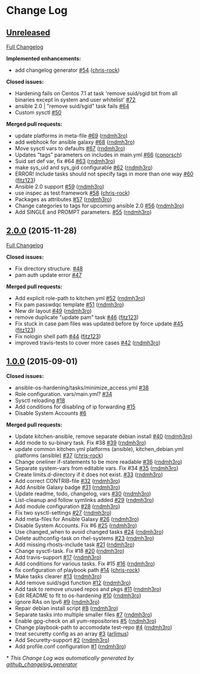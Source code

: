 # Change Log

## [Unreleased](https://github.com/hardening-io/ansible-os-hardening/tree/HEAD)

[Full Changelog](https://github.com/hardening-io/ansible-os-hardening/compare/2.0.0...HEAD)

**Implemented enhancements:**

- add changelog generator [\#54](https://github.com/hardening-io/ansible-os-hardening/pull/54) ([chris-rock](https://github.com/chris-rock))

**Closed issues:**

- Hardening fails on Centos 7.1 at task 'remove suid/sgid bit from all binaries except in system and user whitelist' [\#72](https://github.com/hardening-io/ansible-os-hardening/issues/72)
- ansible 2.0 | "remove suid/sgid" task fails [\#64](https://github.com/hardening-io/ansible-os-hardening/issues/64)
- Custom sysctl [\#50](https://github.com/hardening-io/ansible-os-hardening/issues/50)

**Merged pull requests:**

- update platforms in meta-file [\#69](https://github.com/hardening-io/ansible-os-hardening/pull/69) ([rndmh3ro](https://github.com/rndmh3ro))
- add webhook for ansible galaxy [\#68](https://github.com/hardening-io/ansible-os-hardening/pull/68) ([rndmh3ro](https://github.com/rndmh3ro))
- Move sysctl vars to defaults [\#67](https://github.com/hardening-io/ansible-os-hardening/pull/67) ([rndmh3ro](https://github.com/rndmh3ro))
- Updates "tags" parameters on includes in main.yml [\#66](https://github.com/hardening-io/ansible-os-hardening/pull/66) ([conorsch](https://github.com/conorsch))
- Suid set def var, fix \#64 [\#63](https://github.com/hardening-io/ansible-os-hardening/pull/63) ([rndmh3ro](https://github.com/rndmh3ro))
- make sys\_uid and sys\_gid configurable [\#62](https://github.com/hardening-io/ansible-os-hardening/pull/62) ([rndmh3ro](https://github.com/rndmh3ro))
- ERROR! Include tasks should not specify tags in more than one way [\#60](https://github.com/hardening-io/ansible-os-hardening/pull/60) ([fitz123](https://github.com/fitz123))
- Ansible 2.0 support [\#59](https://github.com/hardening-io/ansible-os-hardening/pull/59) ([rndmh3ro](https://github.com/rndmh3ro))
- use inspec as test framework [\#58](https://github.com/hardening-io/ansible-os-hardening/pull/58) ([chris-rock](https://github.com/chris-rock))
- Packages as attributes [\#57](https://github.com/hardening-io/ansible-os-hardening/pull/57) ([rndmh3ro](https://github.com/rndmh3ro))
- Change categories to tags for upcoming ansible 2.0 [\#56](https://github.com/hardening-io/ansible-os-hardening/pull/56) ([rndmh3ro](https://github.com/rndmh3ro))
- Add SINGLE and PROMPT parameters. [\#55](https://github.com/hardening-io/ansible-os-hardening/pull/55) ([rndmh3ro](https://github.com/rndmh3ro))

## [2.0.0](https://github.com/hardening-io/ansible-os-hardening/tree/2.0.0) (2015-11-28)
[Full Changelog](https://github.com/hardening-io/ansible-os-hardening/compare/1.0.0...2.0.0)

**Closed issues:**

- Fix directory structure. [\#48](https://github.com/hardening-io/ansible-os-hardening/issues/48)
- pam auth update error [\#47](https://github.com/hardening-io/ansible-os-hardening/issues/47)

**Merged pull requests:**

- Add explicit role-path to kitchen.yml [\#52](https://github.com/hardening-io/ansible-os-hardening/pull/52) ([rndmh3ro](https://github.com/rndmh3ro))
- Fix pam passwdqc template [\#51](https://github.com/hardening-io/ansible-os-hardening/pull/51) ([rndmh3ro](https://github.com/rndmh3ro))
- New dir layout [\#49](https://github.com/hardening-io/ansible-os-hardening/pull/49) ([rndmh3ro](https://github.com/rndmh3ro))
- remove duplicate "update pam" task [\#46](https://github.com/hardening-io/ansible-os-hardening/pull/46) ([fitz123](https://github.com/fitz123))
- Fix stuck in case pam files was updated before by force update [\#45](https://github.com/hardening-io/ansible-os-hardening/pull/45) ([fitz123](https://github.com/fitz123))
- Fix nologin shell path [\#44](https://github.com/hardening-io/ansible-os-hardening/pull/44) ([fitz123](https://github.com/fitz123))
- improved travis-tests to cover more cases [\#42](https://github.com/hardening-io/ansible-os-hardening/pull/42) ([rndmh3ro](https://github.com/rndmh3ro))

## [1.0.0](https://github.com/hardening-io/ansible-os-hardening/tree/1.0.0) (2015-09-01)
**Closed issues:**

- ansible-os-hardening/tasks/minimize\_access.yml [\#38](https://github.com/hardening-io/ansible-os-hardening/issues/38)
- Role configuration. vars/main.yml? [\#34](https://github.com/hardening-io/ansible-os-hardening/issues/34)
- Sysctl reloading [\#18](https://github.com/hardening-io/ansible-os-hardening/issues/18)
- Add conditions for disabling of ip forwarding [\#15](https://github.com/hardening-io/ansible-os-hardening/issues/15)
- Disable System Accounts [\#6](https://github.com/hardening-io/ansible-os-hardening/issues/6)

**Merged pull requests:**

- Update kitchen-ansible, remove separate debian install [\#40](https://github.com/hardening-io/ansible-os-hardening/pull/40) ([rndmh3ro](https://github.com/rndmh3ro))
- Add mode to su-binary task. Fix \#38 [\#39](https://github.com/hardening-io/ansible-os-hardening/pull/39) ([rndmh3ro](https://github.com/rndmh3ro))
- update common kitchen.yml platforms \(ansible\), kitchen\_debian.yml platforms \(ansible\) [\#37](https://github.com/hardening-io/ansible-os-hardening/pull/37) ([chris-rock](https://github.com/chris-rock))
- Change oneliner if-statements to be more readable [\#36](https://github.com/hardening-io/ansible-os-hardening/pull/36) ([rndmh3ro](https://github.com/rndmh3ro))
- Separate system-vars from editable vars. Fix \#34 [\#35](https://github.com/hardening-io/ansible-os-hardening/pull/35) ([rndmh3ro](https://github.com/rndmh3ro))
- Create limits.d-directory if it does not exist. [\#33](https://github.com/hardening-io/ansible-os-hardening/pull/33) ([rndmh3ro](https://github.com/rndmh3ro))
- Add correct CONTRIB-file [\#32](https://github.com/hardening-io/ansible-os-hardening/pull/32) ([rndmh3ro](https://github.com/rndmh3ro))
- Add Ansible Galaxy badge [\#31](https://github.com/hardening-io/ansible-os-hardening/pull/31) ([rndmh3ro](https://github.com/rndmh3ro))
-  Update readme, todo, changelog, vars [\#30](https://github.com/hardening-io/ansible-os-hardening/pull/30) ([rndmh3ro](https://github.com/rndmh3ro))
- List-cleanup and follow symlinks added [\#29](https://github.com/hardening-io/ansible-os-hardening/pull/29) ([rndmh3ro](https://github.com/rndmh3ro))
- Add module configuration [\#28](https://github.com/hardening-io/ansible-os-hardening/pull/28) ([rndmh3ro](https://github.com/rndmh3ro))
- Fix two sysctl-settings [\#27](https://github.com/hardening-io/ansible-os-hardening/pull/27) ([rndmh3ro](https://github.com/rndmh3ro))
- Add meta-files for Ansible Galaxy [\#26](https://github.com/hardening-io/ansible-os-hardening/pull/26) ([rndmh3ro](https://github.com/rndmh3ro))
- Disable System Accounts. Fix \#6 [\#25](https://github.com/hardening-io/ansible-os-hardening/pull/25) ([rndmh3ro](https://github.com/rndmh3ro))
- Use changed\_when to avoid changed tasks [\#24](https://github.com/hardening-io/ansible-os-hardening/pull/24) ([rndmh3ro](https://github.com/rndmh3ro))
- Delete authconfig-task on rhel-systems [\#23](https://github.com/hardening-io/ansible-os-hardening/pull/23) ([rndmh3ro](https://github.com/rndmh3ro))
- Add missing rhosts-include task [\#21](https://github.com/hardening-io/ansible-os-hardening/pull/21) ([rndmh3ro](https://github.com/rndmh3ro))
- Change sysctl-task. Fix \#18 [\#20](https://github.com/hardening-io/ansible-os-hardening/pull/20) ([rndmh3ro](https://github.com/rndmh3ro))
- Add travis-support [\#17](https://github.com/hardening-io/ansible-os-hardening/pull/17) ([rndmh3ro](https://github.com/rndmh3ro))
- Add conditions for various tasks. Fix \#15 [\#16](https://github.com/hardening-io/ansible-os-hardening/pull/16) ([rndmh3ro](https://github.com/rndmh3ro))
- fix configuration of playbook path [\#14](https://github.com/hardening-io/ansible-os-hardening/pull/14) ([chris-rock](https://github.com/chris-rock))
- Make tasks clearer [\#13](https://github.com/hardening-io/ansible-os-hardening/pull/13) ([rndmh3ro](https://github.com/rndmh3ro))
- Add remove suid/sgid function [\#12](https://github.com/hardening-io/ansible-os-hardening/pull/12) ([rndmh3ro](https://github.com/rndmh3ro))
- Add task to remove unused repos and pkgs [\#11](https://github.com/hardening-io/ansible-os-hardening/pull/11) ([rndmh3ro](https://github.com/rndmh3ro))
- Edit README to fit to os-hardening [\#10](https://github.com/hardening-io/ansible-os-hardening/pull/10) ([rndmh3ro](https://github.com/rndmh3ro))
- ignore RAs on Ipv6 [\#9](https://github.com/hardening-io/ansible-os-hardening/pull/9) ([rndmh3ro](https://github.com/rndmh3ro))
- Repair debian install script [\#8](https://github.com/hardening-io/ansible-os-hardening/pull/8) ([rndmh3ro](https://github.com/rndmh3ro))
- Separate tasks into multiple smaller files [\#7](https://github.com/hardening-io/ansible-os-hardening/pull/7) ([rndmh3ro](https://github.com/rndmh3ro))
- Enable gpg-check on all yum-repositories [\#5](https://github.com/hardening-io/ansible-os-hardening/pull/5) ([rndmh3ro](https://github.com/rndmh3ro))
- Change playbook-path to accomodate test-repo [\#4](https://github.com/hardening-io/ansible-os-hardening/pull/4) ([rndmh3ro](https://github.com/rndmh3ro))
- treat securetty config as an array [\#3](https://github.com/hardening-io/ansible-os-hardening/pull/3) ([arlimus](https://github.com/arlimus))
- Add Securetty-support [\#2](https://github.com/hardening-io/ansible-os-hardening/pull/2) ([rndmh3ro](https://github.com/rndmh3ro))
- Add profile.conf configuration [\#1](https://github.com/hardening-io/ansible-os-hardening/pull/1) ([rndmh3ro](https://github.com/rndmh3ro))



\* *This Change Log was automatically generated by [github_changelog_generator](https://github.com/skywinder/Github-Changelog-Generator)*